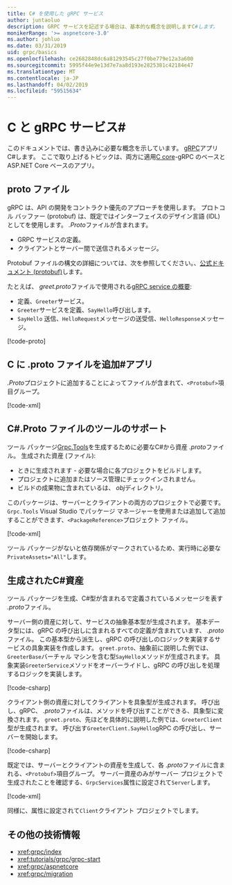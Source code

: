 ```yaml
---
title: C# を使用した gRPC サービス
author: juntaoluo
description: GRPC サービスを記述する場合は、基本的な概念を説明しますC#します。
monikerRange: '>= aspnetcore-3.0'
ms.author: johluo
ms.date: 03/31/2019
uid: grpc/basics
ms.openlocfilehash: ce2682848dc6a81293545c27f0be779e12a3a600
ms.sourcegitcommit: 5995f44e9e13d7e7aa8d193e2825381c42184e47
ms.translationtype: MT
ms.contentlocale: ja-JP
ms.lasthandoff: 04/02/2019
ms.locfileid: "59515634"
---
```

# <a name="grpc-services-with-c"></a>C と gRPC サービス\#

このドキュメントでは、書き込みに必要な概念を示しています。 [gRPC](https://grpc.io/docs/guides/)アプリC#します。 ここで取り上げるトピックは、両方に適用[C core](https://grpc.io/blog/grpc-stacks)-gRPC のベースと ASP.NET Core ベースのアプリ。

## <a name="proto-file"></a>proto ファイル

gRPC は、API の開発をコントラクト優先のアプローチを使用します。 プロトコル バッファー (protobuf) は、既定ではインターフェイスのデザイン言語 (IDL) としてを使用します。 *.Proto*ファイルが含まれます。

* GRPC サービスの定義。
* クライアントとサーバー間で送信されるメッセージ。

Protobuf ファイルの構文の詳細については、次を参照してください。、[公式ドキュメント (protobuf)](https://developers.google.com/protocol-buffers/docs/proto3)します。

たとえば、 *greet.proto*ファイルで使用される[gRPC service の概要](xref:tutorials/grpc/grpc-start):

* 定義、`Greeter`サービス。
* `Greeter`サービスを定義、`SayHello`呼び出します。
* `SayHello` 送信、`HelloRequest`メッセージの送受信、`HelloResponse`メッセージ。

[!code-proto[](~/tutorials/grpc/grpc-start/samples/GrpcStart/Protos/greet.proto)]

## <a name="add-a-proto-file-to-a-c-app"></a>C に .proto ファイルを追加\#アプリ

*.Proto*プロジェクトに追加することによってファイルが含まれて、`<Protobuf>`項目グループ。

[!code-xml[](~/tutorials/grpc/grpc-start/samples/GrpcStart/GrpcGreeter.Server/GrpcGreeter.Server.csproj?highlight=2&range=7-10)]

## <a name="c-tooling-support-for-proto-files"></a>C#.Proto ファイルのツールのサポート

ツール パッケージ[Grpc.Tools](https://www.nuget.org/packages/Grpc.Tools/)を生成するために必要なC#から資産 *.proto*ファイル。 生成された資産 (ファイル):

* ときに生成されます - 必要な場合に各プロジェクトをビルドします。
* プロジェクトに追加またはソース管理にチェックインされません。
* ビルドの成果物に含まれているは、 *obj*ディレクトリ。

このパッケージは、サーバーとクライアントの両方のプロジェクトで必要です。 `Grpc.Tools` Visual Studio でパッケージ マネージャーを使用または追加して追加することができます、`<PackageReference>`プロジェクト ファイル。

[!code-xml[](~/tutorials/grpc/grpc-start/samples/GrpcStart/GrpcGreeter.Server/GrpcGreeter.Server.csproj?highlight=1&range=16)]

ツール パッケージがないと依存関係がマークされているため、実行時に必要な`PrivateAssets="All"`します。

## <a name="generated-c-assets"></a>生成されたC#資産

ツール パッケージを生成、C#型が含まれるで定義されているメッセージを表す *.proto*ファイル。

サーバー側の資産に対して、サービスの抽象基本型が生成されます。 基本データ型には、gRPC の呼び出しに含まれるすべての定義が含まれています、 *.proto*ファイル。 この基本型から派生し、gRPC の呼び出しのロジックを実装するサービスの具象実装を作成します。 `greet.proto`、抽象前に説明した例では、`GreeterBase`バーチャル マシンを含む型`SayHello`メソッドが生成されます。 具象実装`GreeterService`メソッドをオーバーライドし、gRPC の呼び出しを処理するロジックを実装します。

[!code-csharp[](~/tutorials/grpc/grpc-start/samples/GrpcStart/GrpcGreeter.Server/Services/GreeterService.cs?name=snippet)]

クライアント側の資産に対してクライアントを具象型が生成されます。 呼び出し、gRPC、 *.proto*ファイルは、メソッドを呼び出すことができる、具象型に変換されます。 `greet.proto`、先ほどを具体的に説明した例では、`GreeterClient`型が生成されます。 呼び出す`GreeterClient.SayHello`gRPC の呼び出し、サーバーを開始します。

[!code-csharp[](~/tutorials/grpc/grpc-start/samples/GrpcStart/GrpcGreeter.Client/Program.cs?highlight=9-11&name=snippet)]

既定では、サーバーとクライアントの資産を生成して、各 *.proto*ファイルに含まれる、`<Protobuf>`項目グループ。 サーバー資産のみがサーバー プロジェクトで生成されたことを確認する、`GrpcServices`属性に設定されて`Server`します。

[!code-xml[](~/tutorials/grpc/grpc-start/samples/GrpcStart/GrpcGreeter.Server/GrpcGreeter.Server.csproj?highlight=2&range=7-10)]

同様に、属性に設定されて`Client`クライアント プロジェクトでします。

## <a name="additional-resources"></a>その他の技術情報

* <xref:grpc/index>
* <xref:tutorials/grpc/grpc-start>
* <xref:grpc/aspnetcore>
* <xref:grpc/migration>
